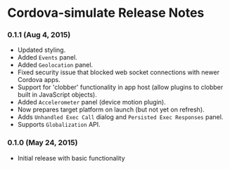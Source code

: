 <!--
#
# Licensed to the Apache Software Foundation (ASF) under one
# or more contributor license agreements.  See the NOTICE file
# distributed with this work for additional information
# regarding copyright ownership.  The ASF licenses this file
# to you under the Apache License, Version 2.0 (the
# "License"); you may not use this file except in compliance
# with the License.  You may obtain a copy of the License at
#
# http://www.apache.org/licenses/LICENSE-2.0
#
# Unless required by applicable law or agreed to in writing,
# software distributed under the License is distributed on an
# "AS IS" BASIS, WITHOUT WARRANTIES OR CONDITIONS OF ANY
#  KIND, either express or implied.  See the License for the
# specific language governing permissions and limitations
# under the License.
#
-->

# Cordova-simulate Release Notes

### 0.1.1 (Aug 4, 2015)
* Updated styling.
* Added `Events` panel.
* Added `Geolocation` panel.
* Fixed security issue that blocked web socket connections with newer Cordova apps.
* Support for 'clobber' functionality in app host (allow plugins to clobber built in JavaScript objects).
* Added `Accelerometer` panel (device motion plugin).
* Now prepares target platform on launch (but not yet on refresh).
* Adds `Unhandled Exec Call` dialog and `Persisted Exec Responses` panel.
* Supports `Globalization` API.


### 0.1.0 (May 24, 2015)
* Initial release with basic functionality